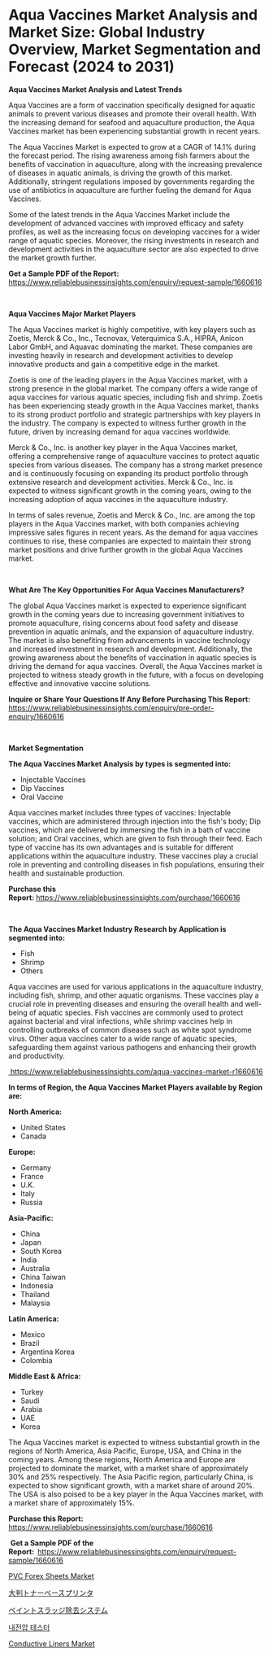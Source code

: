 <p><h1>Aqua Vaccines Market Analysis and Market Size: Global Industry Overview, Market Segmentation and Forecast (2024 to 2031)</h1></p><p><strong>Aqua Vaccines Market Analysis and Latest Trends</strong></p>
<p><p>Aqua Vaccines are a form of vaccination specifically designed for aquatic animals to prevent various diseases and promote their overall health. With the increasing demand for seafood and aquaculture production, the Aqua Vaccines market has been experiencing substantial growth in recent years.</p><p>The Aqua Vaccines Market is expected to grow at a CAGR of 14.1% during the forecast period. The rising awareness among fish farmers about the benefits of vaccination in aquaculture, along with the increasing prevalence of diseases in aquatic animals, is driving the growth of this market. Additionally, stringent regulations imposed by governments regarding the use of antibiotics in aquaculture are further fueling the demand for Aqua Vaccines.</p><p>Some of the latest trends in the Aqua Vaccines Market include the development of advanced vaccines with improved efficacy and safety profiles, as well as the increasing focus on developing vaccines for a wider range of aquatic species. Moreover, the rising investments in research and development activities in the aquaculture sector are also expected to drive the market growth further.</p></p>
<p><strong>Get a Sample PDF of the Report:&nbsp;</strong> <a href="https://www.reliablebusinessinsights.com/enquiry/request-sample/1660616">https://www.reliablebusinessinsights.com/enquiry/request-sample/1660616</a></p>
<p>&nbsp;</p>
<p><strong>Aqua Vaccines Major Market Players</strong></p>
<p><p>The Aqua Vaccines market is highly competitive, with key players such as Zoetis, Merck & Co., Inc., Tecnovax, Veterquimica S.A., HIPRA, Anicon Labor GmbH, and Aquavac dominating the market. These companies are investing heavily in research and development activities to develop innovative products and gain a competitive edge in the market.</p><p>Zoetis is one of the leading players in the Aqua Vaccines market, with a strong presence in the global market. The company offers a wide range of aqua vaccines for various aquatic species, including fish and shrimp. Zoetis has been experiencing steady growth in the Aqua Vaccines market, thanks to its strong product portfolio and strategic partnerships with key players in the industry. The company is expected to witness further growth in the future, driven by increasing demand for aqua vaccines worldwide.</p><p>Merck & Co., Inc. is another key player in the Aqua Vaccines market, offering a comprehensive range of aquaculture vaccines to protect aquatic species from various diseases. The company has a strong market presence and is continuously focusing on expanding its product portfolio through extensive research and development activities. Merck & Co., Inc. is expected to witness significant growth in the coming years, owing to the increasing adoption of aqua vaccines in the aquaculture industry.</p><p>In terms of sales revenue, Zoetis and Merck & Co., Inc. are among the top players in the Aqua Vaccines market, with both companies achieving impressive sales figures in recent years. As the demand for aqua vaccines continues to rise, these companies are expected to maintain their strong market positions and drive further growth in the global Aqua Vaccines market.</p></p>
<p>&nbsp;</p>
<p><strong>What Are The Key Opportunities For Aqua Vaccines Manufacturers?</strong></p>
<p><p>The global Aqua Vaccines market is expected to experience significant growth in the coming years due to increasing government initiatives to promote aquaculture, rising concerns about food safety and disease prevention in aquatic animals, and the expansion of aquaculture industry. The market is also benefiting from advancements in vaccine technology and increased investment in research and development. Additionally, the growing awareness about the benefits of vaccination in aquatic species is driving the demand for aqua vaccines. Overall, the Aqua Vaccines market is projected to witness steady growth in the future, with a focus on developing effective and innovative vaccine solutions.</p></p>
<p><strong>Inquire or Share Your Questions If Any Before Purchasing This Report:</strong> <a href="https://www.reliablebusinessinsights.com/enquiry/pre-order-enquiry/1660616">https://www.reliablebusinessinsights.com/enquiry/pre-order-enquiry/1660616</a></p>
<p>&nbsp;</p>
<p><strong>Market Segmentation</strong></p>
<p><strong>The Aqua Vaccines Market Analysis by types is segmented into:</strong></p>
<p><ul><li>Injectable Vaccines</li><li>Dip Vaccines</li><li>Oral Vaccine</li></ul></p>
<p><p>Aqua vaccines market includes three types of vaccines: Injectable vaccines, which are administered through injection into the fish's body; Dip vaccines, which are delivered by immersing the fish in a bath of vaccine solution; and Oral vaccines, which are given to fish through their feed. Each type of vaccine has its own advantages and is suitable for different applications within the aquaculture industry. These vaccines play a crucial role in preventing and controlling diseases in fish populations, ensuring their health and sustainable production.</p></p>
<p><strong>Purchase this Report:&nbsp;</strong><a href="https://www.reliablebusinessinsights.com/purchase/1660616">https://www.reliablebusinessinsights.com/purchase/1660616</a></p>
<p>&nbsp;</p>
<p><strong>The Aqua Vaccines Market Industry Research by Application is segmented into:</strong></p>
<p><ul><li>Fish</li><li>Shrimp</li><li>Others</li></ul></p>
<p><p>Aqua vaccines are used for various applications in the aquaculture industry, including fish, shrimp, and other aquatic organisms. These vaccines play a crucial role in preventing diseases and ensuring the overall health and well-being of aquatic species. Fish vaccines are commonly used to protect against bacterial and viral infections, while shrimp vaccines help in controlling outbreaks of common diseases such as white spot syndrome virus. Other aqua vaccines cater to a wide range of aquatic species, safeguarding them against various pathogens and enhancing their growth and productivity.</p></p>
<p><a href="https://www.reliablebusinessinsights.com/aqua-vaccines-market-r1660616">&nbsp;https://www.reliablebusinessinsights.com/aqua-vaccines-market-r1660616</a></p>
<p><strong>In terms of Region, the Aqua Vaccines Market Players available by Region are:</strong></p>
<p>
    <p> <strong> North America: </strong>
        <ul>
            <li>United States</li>
            <li>Canada</li>
        </ul>
        </p> 
    <p> <strong> Europe: </strong>
        <ul>
            <li>Germany</li>
            <li>France</li>
            <li>U.K.</li>
            <li>Italy</li>
            <li>Russia</li>
        </ul>
        </p> 
    <p> <strong> Asia-Pacific: </strong>
        <ul>
            <li>China</li>
            <li>Japan</li>
            <li>South Korea</li>
            <li>India</li>
            <li>Australia</li>
            <li>China Taiwan</li>
            <li>Indonesia</li>
            <li>Thailand</li>
            <li>Malaysia</li>
        </ul>
        </p> 
    <p> <strong> Latin America: </strong>
        <ul>
            <li>Mexico</li>
            <li>Brazil</li>
            <li>Argentina Korea</li>
            <li>Colombia</li>
        </ul>
        </p> 
    <p> <strong> Middle East & Africa: </strong>
        <ul>
            <li>Turkey</li>
            <li>Saudi</li>
            <li>Arabia</li>
            <li>UAE</li>
            <li>Korea</li>
        </ul>
    </p>
    </p>
<p><p>The Aqua Vaccines market is expected to witness substantial growth in the regions of North America, Asia Pacific, Europe, USA, and China in the coming years. Among these regions, North America and Europe are projected to dominate the market, with a market share of approximately 30% and 25% respectively. The Asia Pacific region, particularly China, is expected to show significant growth, with a market share of around 20%. The USA is also poised to be a key player in the Aqua Vaccines market, with a market share of approximately 15%.</p></p>
<p><strong>Purchase this Report: </strong><a href="https://www.reliablebusinessinsights.com/purchase/1660616">https://www.reliablebusinessinsights.com/purchase/1660616</a></p>
<p>&nbsp;<strong>Get a Sample PDF of the Report:&nbsp;&nbsp;</strong><a href="https://www.reliablebusinessinsights.com/enquiry/request-sample/1660616">https://www.reliablebusinessinsights.com/enquiry/request-sample/1660616</a></p>
<p><strong></strong></p>
<p><p><a href="https://github.com/lamhaoka57/Market-Research-Report-List-1/blob/main/pvc-forex-sheets-market.md">PVC Forex Sheets Market</a></p><p><a href="https://medium.com/@kimberlymgra24/%E5%A4%A7%E5%88%A4%E3%83%88%E3%83%8A%E3%83%BC%E5%BC%8F%E3%83%97%E3%83%AA%E3%83%B3%E3%82%BF%E3%83%BC%E5%B8%82%E5%A0%B4%E3%81%AE%E5%8B%95%E5%90%91%E3%81%A8%E6%88%90%E9%95%B7%E3%83%89%E3%83%A9%E3%82%A4%E3%83%90%E3%83%BC%E3%81%AE%E5%88%86%E6%9E%90-%E3%81%8A%E3%82%88%E3%81%B32024%E5%B9%B4%E3%81%8B%E3%82%892031%E5%B9%B4%E3%81%BE%E3%81%A7%E3%81%AE%E4%BA%88%E6%B8%AC-9373c780c084">大判トナーベースプリンタ</a></p><p><a href="https://medium.com/@estasprer20231/%E3%83%9A%E3%82%A4%E3%83%B3%E3%83%88%E3%82%B9%E3%83%A9%E3%83%83%E3%82%B8%E9%99%A4%E5%8E%BB%E3%82%B7%E3%82%B9%E3%83%86%E3%83%A0%E7%94%A3%E6%A5%AD%E3%81%AE%E6%B4%9E%E5%AF%9F-2031%E5%B9%B4%E3%81%BE%E3%81%A7%E3%81%AE%E5%B8%82%E5%A0%B4%E9%87%91%E8%9E%8D%E7%8A%B6%E6%B3%81-%E5%B8%82%E5%A0%B4%E8%A6%8F%E6%A8%A1-%E3%81%8A%E3%82%88%E3%81%B3%E5%8F%8E%E7%9B%8A%E5%88%86%E6%9E%90-1d18335a12cf">ペイントスラッジ除去システム</a></p><p><a href="https://medium.com/@ethawolf/2024%EB%85%84%EB%B6%80%ED%84%B0-2031%EB%85%84%EA%B9%8C%EC%A7%80-%ED%8F%89%EA%B7%A0-%EC%97%B0%EA%B0%84-%EC%84%B1%EC%9E%A5%EC%9C%A8%EC%9D%B8-%EB%A1%9C-%ED%99%95%EB%8C%80%EB%90%98%EA%B3%A0-%EC%9E%88%EB%8A%94-%EB%82%B4%EA%B5%AC-%EC%A0%84%EC%95%95-%ED%85%8C%EC%8A%A4%ED%84%B0-%EC%8B%9C%EC%9E%A5%EC%9D%98-%EA%B7%9C%EB%AA%A8%EC%97%90-%EB%8C%80%ED%95%9C-%ED%86%B5%EC%B0%B0%EB%A0%A5-161bbba5c016">내전압 테스터</a></p><p><a href="https://github.com/caominhtri712020/Market-Research-Report-List-1/blob/main/conductive-liners-market.md">Conductive Liners Market</a></p></p>